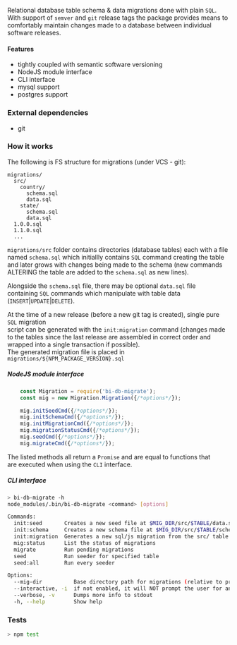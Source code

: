 Relational database table schema & data migrations done with plain `SQL`.  
With support of `semver` and `git` release tags the package provides means to
comfortably maintain changes made to a database between individual software releases.

#### Features

* tightly coupled with semantic software versioning
* NodeJS module interface
* CLI interface
* mysql support
* postgres support

### External dependencies

* git

### How it works

The following is FS structure for migrations (under VCS - git):
```
migrations/
  src/
    country/
      schema.sql
      data.sql
    state/
      schema.sql
      data.sql
  1.0.0.sql
  1.1.0.sql
  ...
```

`migrations/src` folder contains directories (database tables) each with a file 
named `schema.sql` which initiallly contains `SQL` command creating the table  
and later grows with changes being made to the schema (new commands ALTERING the table are added to the `schema.sql` as new lines).  

Alongside the `schema.sql` file, there may be optional `data.sql` file  
containing `SQL` commands which manipulate with table data (`INSERT`|`UPDATE`|`DELETE`).

At the time of a new release (before a new git tag is created), single pure `SQL` migration  
script can be generated with the `init:migration` command (changes made to the tables since the last release are assembled in correct order and wrapped into a single transaction if possible).  
The generated migration file is placed in `migrations/${NPM_PACKAGE_VERSION}.sql`


##### NodeJS module interface

```javascript
    const Migration = require('bi-db-migrate');
    const mig = new Migration.Migration({/*options*/});

    mig.initSeedCmd({/*options*/});
    mig.initSchemaCmd({/*options*/});
    mig.initMigrationCmd({/*options*/});
    mig.migrationStatusCmd({/*options*/});
    mig.seedCmd({/*options*/});
    mig.migrateCmd({/*options*/});
```

The listed methods all return a `Promise` and are equal to functions that  
are executed when using the `CLI` interface.


##### CLI interface

```bash
> bi-db-migrate -h
node_modules/.bin/bi-db-migrate <command> [options]

Commands:
  init:seed       Creates a new seed file at $MIG_DIR/src/$TABLE/data.sql and opens it with $EDITOR
  init:schema     Creates a new schema file at $MIG_DIR/src/$TABLE/schema.sql and opens it with $EDITOR
  init:migration  Generates a new sql/js migration from the src/ table files                                     [aliases: init:mig]
  mig:status      List the status of migrations                                                                  [aliases: migration:status]
  migrate         Run pending migrations
  seed            Run seeder for specified table
  seed:all        Run every seeder

Options:
  --mig-dir          Base directory path for migrations (relative to project root dir)                           [string] [default: "migrations"]
  --interactive, -i  if not enabled, it will NOT prompt the user for anything.                                   [boolean] [default: false]
  --verbose, -v      Dumps more info to stdout                                                                   [count] [default: 1]
  -h, --help         Show help                                                                                   [boolean]
```


### Tests

```bash
> npm test
```
